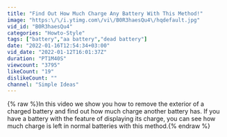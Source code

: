```yaml
---
title: "Find Out How Much Charge Any Battery With This Method!"
image: "https:\/\/i.ytimg.com\/vi\/B0R3haesQu4\/hqdefault.jpg"
vid_id: "B0R3haesQu4"
categories: "Howto-Style"
tags: ["battery","aa battery","dead battery"]
date: "2022-01-16T12:54:34+03:00"
vid_date: "2022-01-12T16:01:37Z"
duration: "PT1M40S"
viewcount: "3795"
likeCount: "19"
dislikeCount: ""
channel: "Simple Ideas"
---
```

{% raw %}In this video we show you how to remove the exterior of a charged battery and find out how much charge another battery has. If you have a battery with the feature of displaying its charge, you can see how much charge is left in normal batteries with this method.{% endraw %}
